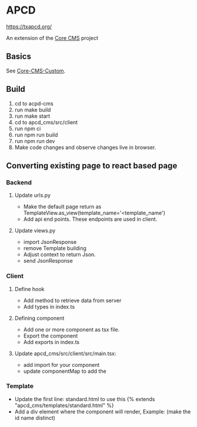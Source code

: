 # APCD

https://txapcd.org/

An extension of the [Core CMS](https://github.com/TACC/Core-CMS) project

## Basics

See [Core-CMS-Custom](../README.md).


## Build

1. cd to acpd-cms
2. run make build
3. run make start
4. cd to apcd_cms/src/client
5. run npm ci
6. run npm run build
7. run npm run dev
8. Make code changes and observe changes live in browser.


## Converting existing page to react based page

### Backend

1. Update urls.py
   + Make the default page return as TemplateView.as_view(template_name='<template_name')
   + Add api end points. These endpoints are used in client.

2. Update views.py
   
   + import JsonResponse
   + remove Template building
   + Adjust context to return Json.
   + send JsonResponse
   
   
   
### Client

1. Define hook
    + Add method to retrieve data from server
	+ Add types in index.ts
	
2. Defining component
    - Add one or more component as tsx file.
    - Export the component
	- Add exports in index.ts
	
3. Update apcd_cms/src/client/src/main.tsx:
    - add import for your component
    - update componentMap to add the 
	

### Template

* Update the first line: standard.html to use this {% extends "apcd_cms/templates/standard.html" %}
* Add a div element where the component will render, Example: (make the id name distinct)
   <div id="list-registrations-root"></div>

